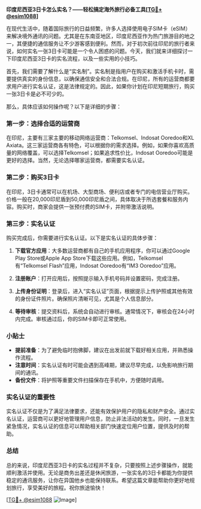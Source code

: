 **印度尼西亚3日卡怎么实名？——轻松搞定海外旅行必备工具[[TG💪+ @esim1088](https://t.me/s/esim1088)]**

在现代生活中，随着国际旅行的日益频繁，许多人选择使用电子SIM卡（eSIM）来解决境外通讯的问题。尤其是在东南亚地区，印度尼西亚作为热门旅游目的地之一，其便捷的通信服务让不少游客感到便利。然而，对于初次前往印尼的旅行者来说，如何实名一张3日卡可能是一个令人困惑的问题。今天，我们就来详细探讨一下印度尼西亚3日卡的实名流程，以及一些实用的小技巧。

首先，我们需要了解什么是“实名制”。实名制是指用户在购买和激活手机卡时，需要提供真实的身份信息，以确保通信安全和合法合规。在印尼，所有的运营商都要求用户进行实名认证，这是法律规定的。因此，如果你计划在印尼短期旅行，购买一张3日卡是必不可少的。

那么，具体应该如何操作呢？以下是详细的步骤：

### 第一步：选择合适的运营商

在印尼，主要有三家主要的移动网络运营商：Telkomsel、Indosat Ooredoo和XL Axiata。这三家运营商各有特色，可以根据你的需求选择。例如，如果你喜欢高质量的网络覆盖，可以选择Telkomsel；如果追求性价比，Indosat Ooredoo可能是更好的选择。当然，无论选择哪家运营商，都需要实名认证。

### 第二步：购买3日卡

在印尼，3日卡通常可以在机场、大型商场、便利店或者专门的电信营业厅购买。价格一般在20,000印尼盾到50,000印尼盾之间，具体取决于所选套餐和服务内容。购买时，商家会提供一张预付费的SIM卡，并附带激活说明。

### 第三步：实名认证

购买完成后，你需要进行实名认证。以下是实名认证的具体步骤：

1. **下载官方应用**：大多数运营商都有自己的手机应用程序，你可以通过Google Play Store或Apple App Store下载这些应用。例如，Telkomsel有“Telkomsel Flash”应用，Indosat Ooredoo有“IM3 Ooredoo”应用。
   
2. **注册账户**：打开应用后，按照提示输入手机号码并设置密码，完成注册。

3. **上传身份证明**：登录后，进入“实名认证”页面，根据提示上传护照或其他有效的身份证件照片。确保照片清晰可见，尤其是个人信息部分。

4. **等待审核**：提交资料后，系统会自动进行审核。通常情况下，审核会在24小时内完成。审核通过后，你的SIM卡即可正常使用。

### 小贴士

- **提前准备**：为了避免临时抱佛脚，建议在出发前就下载好相关应用，并熟悉操作流程。
- **注意时间**：实名认证有时可能会遇到高峰期，建议尽早完成，以免影响旅行期间的通讯。
- **备份文件**：将护照等重要文件扫描保存在手机中，方便随时调用。

### 实名认证的重要性

实名认证不仅是为了满足法律要求，还能有效保护用户的隐私和财产安全。通过实名认证，运营商可以更好地管理用户信息，防止非法活动的发生。同时，一旦发生紧急情况，实名认证的信息可以帮助相关部门快速定位用户位置，提供及时的帮助。

### 总结

总的来说，印度尼西亚3日卡的实名过程并不复杂，只要按照上述步骤操作，就能顺利激活并使用。无论是商务出差还是休闲旅游，一张实名的3日卡都能为你提供稳定的通讯服务，让你在异国他乡也能保持联系。希望这篇文章能帮助你更好地规划旅行，享受美好的旅程。祝你旅途愉快！

[[TG💪+ @esim1088](https://t.me/s/esim1088) ![Image](https://i.postimg.cc/4NQfJmqS/Snipaste-2025-05-13-00-14-12.png)]